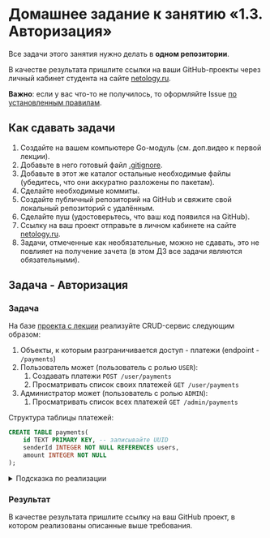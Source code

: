 # Домашнее задание к занятию «1.3. Авторизация»

Все задачи этого занятия нужно делать в **одном репозитории**.

В качестве результата пришлите ссылки на ваши GitHub-проекты через личный кабинет студента на сайте [netology.ru](https://netology.ru).

**Важно**: если у вас что-то не получилось, то оформляйте Issue [по установленным правилам](../report-requirements.md).

## Как сдавать задачи

1. Создайте на вашем компьютере Go-модуль (см. доп.видео к первой лекции).
1. Добавьте в него готовый файл [.gitignore](../.gitignore).
1. Добавьте в этот же каталог остальные необходимые файлы (убедитесь, что они аккуратно разложены по пакетам).
1. Сделайте необходимые коммиты.
1. Создайте публичный репозиторий на GitHub и свяжите свой локальный репозиторий с удалённым.
1. Сделайте пуш (удостоверьтесь, что ваш код появился на GitHub).
1. Ссылку на ваш проект отправьте в личном кабинете на сайте [netology.ru](https://netology.ru).
1. Задачи, отмеченные как необязательные, можно не сдавать, это не повлияет на получение зачета (в этом ДЗ все задачи являются обязательными).

## Задача - Авторизация

### Задача

На базе [проекта с лекции](https://github.com/netology-code/ago-code/blob/ago2/03_auth) реализуйте CRUD-сервис следующим образом:

1. Объекты, к которым разграничивается доступ - платежи (endpoint - `/payments`)
1. Пользователь может (пользователь с ролью `USER`):
    1. Создавать платежи `POST /user/payments` 
    1. Просматривать список своих платежей `GET /user/payments` 
1. Администратор может (пользователь с ролью `ADMIN`):
    1. Просматривать список всех платежей `GET /admin/payments` 

Структура таблицы платежей:
```sql
CREATE TABLE payments(
    id TEXT PRIMARY KEY, -- записывайте UUID
    senderId INTEGER NOT NULL REFERENCES users,
    amount INTEGER NOT NULL
);
```

<details>
<summary>Подсказка по реализации</summary>
    
Вы можете в сервис прокидывать ID пользователя, "вытаскивая" его из контекста.
</details>

### Результат

В качестве результата пришлите ссылку на ваш GitHub проект, в котором реализованы описанные выше требования.
